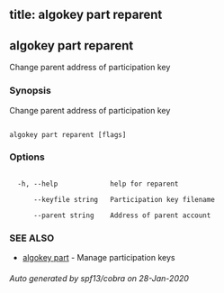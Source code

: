 title: algokey part reparent
---
## algokey part reparent



Change parent address of participation key



### Synopsis



Change parent address of participation key



```

algokey part reparent [flags]

```



### Options



```

  -h, --help             help for reparent

      --keyfile string   Participation key filename

      --parent string    Address of parent account

```



### SEE ALSO



* [algokey part](../../part/part/)	 - Manage participation keys


###### Auto generated by spf13/cobra on 28-Jan-2020

